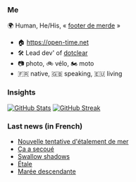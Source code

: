 ### Me

🌍 Human, He/His, « [footer de merde](https://open-time.net/post/2013/07/17/La-veritable-histoire-du-Footer-de-merde-) » 
* 🏠 https://open-time.net 
* 🛠️ Lead dev' of [dotclear](https://git.dotclear.org/dev/dotclear)
* 📷 photo, 🚲 vélo, 🏍️ moto 
* 🇫🇷 native, 🇬🇧 speaking, 🇪🇺 living

### Insights

[![GitHub Stats](https://github-readme-stats-sigma-five.vercel.app/api?username=franck-paul)](https://github.com/franck-paul)
[![GitHub Streak](https://github-readme-streak-stats.herokuapp.com?user=franck-paul)](https://git.io/streak-stats)

### Last news (in French)

<!-- BLOG-POST-LIST:START -->
- [Nouvelle tentative d&#39;étalement de mer](https://open-time.net/post/2023/09/06/Nouvelle-tentative-d-etalement-de-mer)
- [Ça a secoué](https://open-time.net/post/2023/09/05/Ca-a-secoue)
- [Swallow shadows](https://open-time.net/post/2023/09/04/Swallow-shadows)
- [Étale](https://open-time.net/post/2023/09/03/Etale)
- [Marée descendante](https://open-time.net/post/2023/09/02/Maree-descendante)
<!-- BLOG-POST-LIST:END -->
